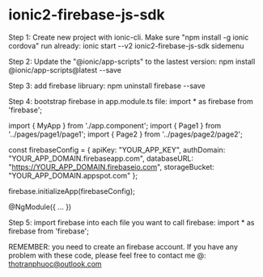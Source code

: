 # ionic2-firebase-js-sdk
Step 1: Create new project with ionic-cli. Make sure "npm install -g ionic cordova" run already:
  ionic start --v2 ionic2-firebase-js-sdk sidemenu
  
Step 2: Update the "@ionic/app-scripts" to the lastest version:
  npm install @ionic/app-scripts@latest --save
  
Step 3: add firebase libruary:
  npm uninstall firebase --save
  
Step 4: bootstrap firebase in app.module.ts file:
  import * as firebase from 'firebase';

  import { MyApp } from './app.component';
  import { Page1 } from '../pages/page1/page1';
  import { Page2 } from '../pages/page2/page2';

  const firebaseConfig = {
    apiKey: "YOUR_APP_KEY",
    authDomain: "YOUR_APP_DOMAIN.firebaseapp.com",
    databaseURL: "https://YOUR_APP_DOMAIN.firebaseio.com",
    storageBucket: "YOUR_APP_DOMAIN.appspot.com"
  };

  firebase.initializeApp(firebaseConfig);

  @NgModule({
  ...
  })
  
Step 5: import firebase into each file you want to call firebase:
  import * as firebase from 'firebase';
  
REMEMBER: you need to create an firebase account.
If you have any problem with these code, please feel free to contact me @: thotranphuoc@outlook.com
